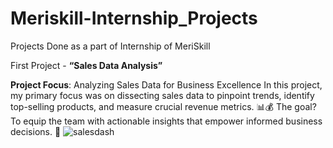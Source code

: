 # Meriskill-Internship_Projects
Projects Done as a part of Internship of MeriSkill

First Project - **“Sales Data Analysis”**

 **Project Focus**: Analyzing Sales Data for Business Excellence
In this project, my primary focus was on dissecting sales data to pinpoint trends, identify top-selling products, and measure crucial revenue metrics. 📊💰 The goal? To equip the team with actionable insights that empower informed business decisions. 💼
![salesdash](https://github.com/Developewithkaushik/Meriskill-Internship_Projects/assets/126674461/e6438491-36fd-4231-ba31-fa345d70f55e)
